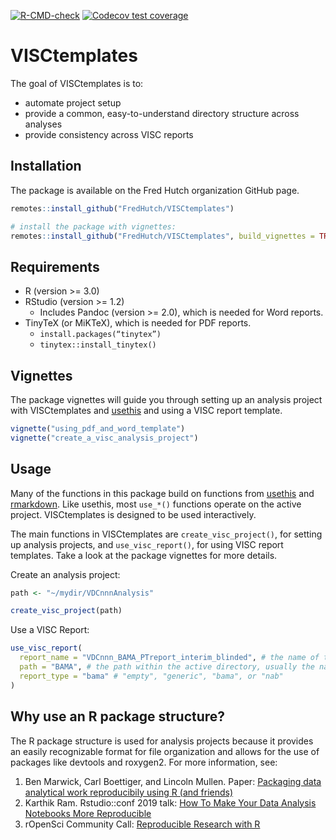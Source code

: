 
<!-- README.md is generated from README.Rmd. Please edit that file -->
<!-- badges: start -->

[![R-CMD-check](https://github.com/FredHutch/VISCtemplates/actions/workflows/R-CMD-check.yaml/badge.svg)](https://github.com/FredHutch/VISCtemplates/actions/workflows/R-CMD-check.yaml)
[![Codecov test
coverage](https://codecov.io/gh/FredHutch/VISCtemplates/graph/badge.svg)](https://app.codecov.io/gh/FredHutch/VISCtemplates)
<!-- badges: end -->

# VISCtemplates

The goal of VISCtemplates is to:

- automate project setup
- provide a common, easy-to-understand directory structure across
  analyses
- provide consistency across VISC reports

## Installation

The package is available on the Fred Hutch organization GitHub page.

``` r
remotes::install_github("FredHutch/VISCtemplates")

# install the package with vignettes:
remotes::install_github("FredHutch/VISCtemplates", build_vignettes = TRUE)
```

## Requirements

- R (version \>= 3.0)
- RStudio (version \>= 1.2)
  - Includes Pandoc (version \>= 2.0), which is needed for Word reports.
- TinyTeX (or MiKTeX), which is needed for PDF reports.
  - `install.packages(“tinytex”)`
  - `tinytex::install_tinytex()`

## Vignettes

The package vignettes will guide you through setting up an analysis
project with VISCtemplates and
[usethis](https://github.com/r-lib/usethis) and using a VISC report
template.

``` r
vignette("using_pdf_and_word_template")
vignette("create_a_visc_analysis_project")
```

## Usage

Many of the functions in this package build on functions from
[usethis](https://github.com/r-lib/usethis) and
[rmarkdown](https://github.com/rstudio/rmarkdown). Like usethis, most
`use_*()` functions operate on the active project. VISCtemplates is
designed to be used interactively.

The main functions in VISCtemplates are `create_visc_project()`, for
setting up analysis projects, and `use_visc_report()`, for using VISC
report templates. Take a look at the package vignettes for more details.

Create an analysis project:

``` r
path <- "~/mydir/VDCnnnAnalysis"

create_visc_project(path)
```

Use a VISC Report:

``` r
use_visc_report(
  report_name = "VDCnnn_BAMA_PTreport_interim_blinded", # the name of the report file
  path = "BAMA", # the path within the active directory, usually the name of the assay
  report_type = "bama" # "empty", "generic", "bama", or "nab"
)
```

## Why use an R package structure?

The R package structure is used for analysis projects because it
provides an easily recognizable format for file organization and allows
for the use of packages like devtools and roxygen2. For more
information, see:

1.  Ben Marwick, Carl Boettiger, and Lincoln Mullen. Paper: [Packaging
    data analytical work reproducibily using R (and
    friends)](https://peerj.com/preprints/3192/)
2.  Karthik Ram. Rstudio::conf 2019 talk: [How To Make Your Data
    Analysis Notebooks More
    Reproducible](https://github.com/karthik/rstudio2019)
3.  rOpenSci Community Call: [Reproducible Research with
    R](https://ropensci.org/commcalls/2019-07-30/)
